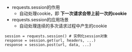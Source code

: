 
-   requests.session的作用
    -   自动处理cookie，即 **下一次请求会带上前一次的cookie**
-   requests.session的应用场景
    -   自动处理连续的多次请求过程中产生的cookie

```
session = requests.session() # 实例化session对象
response = session.get(url, headers, ...)
response = session.post(url, data, ...)
```